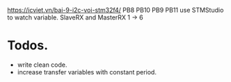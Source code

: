 https://icviet.vn/bai-9-i2c-voi-stm32f4/
PB8 PB10
PB9 PB11
use STMStudio to watch variable.
SlaveRX and MasterRX 1 -> 6

# Todos.
+ write clean code.
+ increase transfer variables with constant period.
